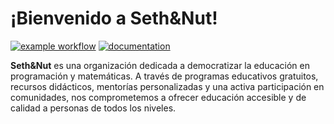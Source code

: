 
# ¡Bienvenido a Seth&Nut!

[![example workflow](https://github.com/Seth-Nut/resources/actions/workflows/build-blog.yml/badge.svg)](https://github.com/Seth-Nut/resources/actions)
[![documentation](https://img.shields.io/badge/🌐-website-blue)](https://seth-nut.github.io/resources/)


**Seth&Nut** es una organización dedicada a democratizar la educación en programación y matemáticas. A través de programas educativos gratuitos, recursos didácticos, mentorías personalizadas y una activa participación en comunidades, nos comprometemos a ofrecer educación accesible y de calidad a personas de todos los niveles.